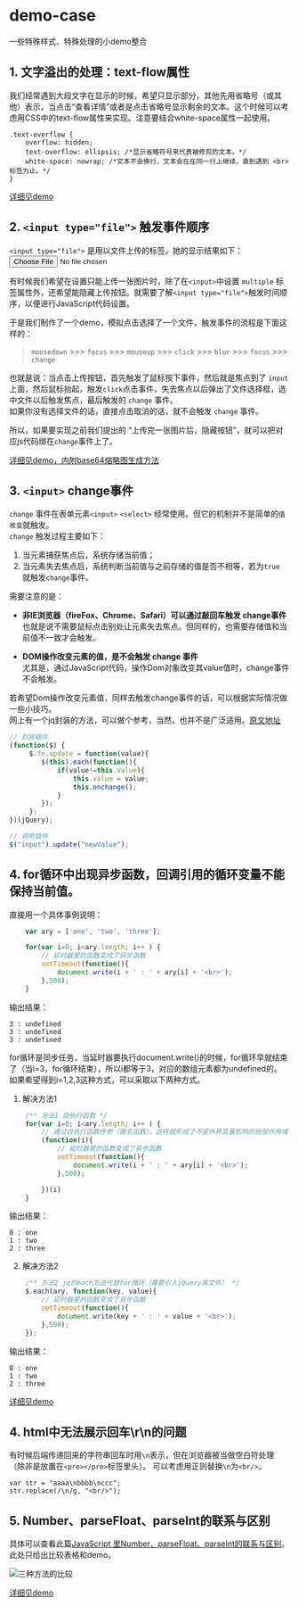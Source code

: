 # demo-case
一些特殊样式、特殊处理的小demo整合
## 1. 文字溢出的处理：text-flow属性

我们经常遇到大段文字在显示的时候，希望只显示部分，其他先用省略号（或其他）表示，当点击“查看详情”或者是点击省略号显示剩余的文本。这个时候可以考虑用CSS中的text-flow属性来实现。注意要结合white-space属性一起使用。
```
.text-overflow {
    overflow: hidden;
    text-overflow: ellipsis; /*显示省略符号来代表被修剪的文本。*/
    white-space: nowrap; /*文本不会换行，文本会在在同一行上继续，直到遇到 <br> 标签为止。*/
}
```

[详细见demo](./code/text-overflow.html)  


## 2. `<input type="file">` 触发事件顺序
`<input type="file">` 是用以文件上传的标签。她的显示结果如下：  
<input type="file">   

有时候我们希望在设置只能上传一张图片时，除了在`<input>`中设置 `multiple` 标签属性外，还希望能隐藏上传按钮。就需要了解`<input type="file">`触发时间顺序，以便进行JavaScript代码设置。  

于是我们制作了一个demo，模拟点击选择了一个文件，触发事件的流程是下面这样的：  

>`mousedown` >>> `focus` >>> `mouseup` >>> `click` >>> `blur` >>> `focus` >>> `change`

也就是说：当点击上传按钮，首先触发了鼠标按下事件，然后就是焦点到了 `input` 上面，然后鼠标抬起，触发`click`点击事件，失去焦点以后弹出了文件选择框，选中文件以后触发焦点，最后触发的 `change` 事件。  
如果你没有选择文件的话，直接点击取消的话，就不会触发 `change` 事件。  

所以，如果要实现之前我们提出的 “上传完一张图片后，隐藏按钮”，就可以把对应js代码绑在`change`事件上了。  

[详细见demo，内附base64缩略图生成方法](./code/input-file.html)  

## 3. `<input>` change事件 
`change` 事件在表单元素`<input>` `<select>` 经常使用。但它的机制并不是简单的`值改变`就触发。  
`change` 触发过程主要如下：

1. 当元素捕获焦点后，系统存储当前值；
2. 当元素失去焦点后，系统判断当前值与之前存储的值是否不相等，若为`true` 就触发`change`事件。  

需要注意的是： 

* __非IE浏览器（fireFox、Chrome、Safari）可以通过敲回车触发   change事件__  
也就是说不需要鼠标点击别处让元素失去焦点。但同样的，也需要存储值和当前值不一致才会触发。  

* __DOM操作改变元素的值，是不会触发  change 事件__  
尤其是，通过JavaScript代码，操作Dom对象改变其value值时，change事件不会触发。  

若希望Dom操作改变元素值，同样去触发change事件的话，可以根据实际情况做一些小技巧。  
网上有一个jq封装的方法，可以做个参考，当然，也并不是广泛适用。[原文地址](http://www.zhixing123.cn/jsp/37858.html)

``` javascript
// 封装插件
(function($) {
     $.fn.update = function(value){
        $(this).each(function(){
            if(value!=this.value){
                this.value = value; 
                this.onchange();
            }
        });
     };
})(jQuery);

// 调用插件
$("input").update("newValue");
```  


## 4. for循环中出现异步函数，回调引用的循环变量不能保持当前值。

直接用一个具体事例说明：
```javascript
    var ary = ['one', 'two', 'three'];

    for(var i=0; i<ary.length; i++ ) {
        // 延时器里的函数变成了异步函数
        setTimeout(function(){
            document.write(i + ' : ' + ary[i] + '<br>');
        },500);
    }
```

输出结果：
```
3 : undefined
3 : undefined
3 : undefined
```
for循环是同步任务，当延时器要执行document.write()的时候，for循环早就结束了（当i=3，for循环结束），所以i都等于3，对应的数组元素都为undefined的。
如果希望得到i=1,2,3这种方式，可以采取以下两种方式。

1. 解决方法1
```javascript
    /** 方法1 自执行函数 */
    for(var i=0; i<ary.length; i++ ) {
        // 通过自执行函数传参（匿名函数），这样就形成了不受外界变量影响的局部作用域
        (function(i){
            // 延时器里的函数变成了异步函数
            setTimeout(function(){
                document.write(i + ' : ' + ary[i] + '<br>');
            },500);

        })(i)
    }
```

输出结果：
```
0 : one
1 : two
2 : three
```

2. 解决方法2
```javascript
    /** 方法2 jq的each方法代替for循环（需要引入jQuery库文件） */
    $.each(ary, function(key, value){
        // 延时器里的函数变成了异步函数
        setTimeout(function(){
            document.write(key + ' : ' + value + '<br>');
        },500);
    });
```

输出结果：
```
0 : one
1 : two
2 : three
```

[详细见demo](./code/for-asych.html)  


## 4. html中无法展示回车\r\n的问题
有时候后端传递回来的字符串回车时用`\n`表示，但在浏览器被当做空白符处理（除非是放置在`<pre></pre>`标签里头）。
可以考虑用正则替换`\n`为`<br/>`。
```
var str = "aaaa\nbbbb\nccc";
str.replace(/\n/g, "<br/>");
```


## 5. Number、parseFloat、parseInt的联系与区别
具体可以查看此篇[JavaScript 里Number、parseFloat、parseInt的联系与区别](https://www.jianshu.com/p/55a54abdaef8)。
此处只给出比较表格和demo。  

![三种方法的比较](../image/Number-parseInt.png)

[详细见demo](./code/toNumber.html) 

